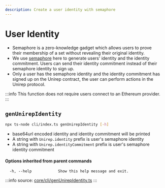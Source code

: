 ```yaml
---
description: Create a user identity with semaphore
---
```


# User Identity

* Semaphore is a zero-knowledge gadget which allows users to prove their membership of a set without revealing their original identity.
* We use [semaphore](https://github.com/semaphore-protocol/semaphore) here to generate users' identity and the identity commitment. Users can send their identity commitment instead of their semaphore identity to sign up.
* Only a user has the semaphore identity and the identity commitment has signed up on the Unirep contract, the user can perform actions in the Unirep protocol.

:::info
This function does not require users connect to an Ethereum provider.
:::

## `genUnirepIdentity`

```bash
npx ts-node cli/index.ts genUnirepIdentity [-h]
```

* base64url encoded identity and identity commitment will be printed
* A string with `Unirep.identity` prefix is user's semaphore identity
* A string with `Unirep.identityCommitment` prefix is user's semaphore identity commitment

#### Options inherited from parent commands <a href="#options-inherited-from-parent-commands" id="options-inherited-from-parent-commands"></a>

```
  -h, --help            Show this help message and exit.
```

:::info
source: [core/cli/genUnirepIdentity.ts](https://github.com/Unirep/Unirep/blob/5ef3fa8ed70761e0d128fe054bcdb6c72be2f7a1/packages/core/cli/genUnirepIdentity.ts)
:::
